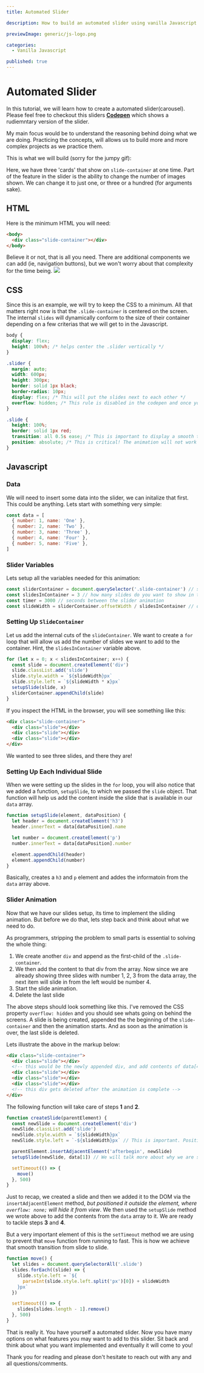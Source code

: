 ```yaml
---
title: Automated Slider

description: How to build an automated slider using vanilla Javascript

previewImage: generic/js-logo.png

categories:
  - Vanilla Javascript

published: true
---
```


# Automated Slider

In this tutorial, we will learn how to create a automated slider(carousel). Please feel free to checkout this sliders **[Codepen](https://codepen.io/riza-khan/pen/dyMveop)** which shows a rudiemntary version of the slider.

My main focus would be to understand the reasoning behind doing what we are doing. Practicing the concepts, will allows us to build more and more complex projects as we practice them.

This is what we will build (sorry for the jumpy gif):

<dynamic-image filename="slider/slider-gif.gif"></dynamic-image>

Here, we have three 'cards' that show on `slide-container` at one time. Part of the feature in the slider is the ability to change the number of images shown. We can change it to just one, or three or a hundred (for arguments sake).

## HTML

Here is the minimum HTML you will need:

```html
<body>
  <div class="slide-container"></div>
</body>
```

Believe it or not, that is all you need. There are additional components we can add (ie, navigation buttons), but we won't worry about that complexity for the time being.
<img src="~/assets/images/slider.png">

## CSS

Since this is an example, we will try to keep the CSS to a minimum. All that matters right now is that the `.slide-container` is centered on the screen. The internal `slides` will dynamically conform to the size of their container depending on a few criterias that we will get to in the Javascript.

```css
body {
  display: flex;
  height: 100vh; /* helps center the .slider vertically */
}

.slider {
  margin: auto;
  width: 600px;
  height: 300px;
  border: solid 1px black;
  border-radius: 10px;
  display: flex; /* This will put the slides next to each other */
  overflow: hidden; /* This rule is disabled in the codepen and once you read through the article you will find out why. */
}

.slide {
  height: 100%;
  border: solid 1px red;
  transition: all 0.5s ease; /* This is important to display a smooth transition vs a quick jump of the slides */
  position: absolute; /* This is critical! The animation will not work without it. CSS properties like left, right, top, bottom only work with elements with this property */
}
```

## Javascript

### Data

We will need to insert some data into the slider, we can initalize that first. This could be anything. Lets start with something very simple:

```javascript
const data = [
  { number: 1, name: 'One' },
  { number: 2, name: 'Two' },
  { number: 3, name: 'Three' },
  { number: 4, name: 'Four' },
  { number: 5, name: 'Five' },
]
```

### Slider Variables

Lets setup all the variables needed for this animation:

```javascript
const sliderContainer = document.querySelector('.slide-container') // select the slider div
const slidesInContainer = 3 // how many slides do you want to show in the slide container at one time?
const timer = 3000 // seconds between the slider animation
const slideWidth = sliderContainer.offsetWidth / slidesInContainer // determine the width of each slide depending on the width of the sliderContainer
```

### Setting Up `SlideContainer`

Let us add the internal cuts of the `slideContainer`. We want to create a `for` loop that will allow us add the number of slides we want to add to the container. Hint, the `slidesInContainer` variable above.

```javascript
for (let x = 0; x < slidesInContainer; x++) {
  const slide = document.createElement('div')
  slide.classList.add('slide')
  slide.style.width = `${slideWidth}px`
  slide.style.left = `${slideWidth * x}px`
  setupSlide(slide, x)
  sliderContainer.appendChild(slide)
}
```

If you inspect the HTML in the browser, you will see something like this:

```html
<div class="slide-container">
  <div class="slide"></div>
  <div class="slide"></div>
  <div class="slide"></div>
</div>
```

We wanted to see three slides, and there they are!

### Setting Up Each Individual Slide

When we were setting up the slides in the `for` loop, you will also notice that we added a function, `setupSlide`, to which we passed the `slide` object. That function will help us add the content inside the slide that is available in our `data` array.

```javascript
function setupSlide(element, dataPosition) {
  let header = document.createElement('h3')
  header.innerText = data[dataPosition].name

  let number = document.createElement('p')
  number.innerText = data[dataPosition].number

  element.appendChild(header)
  element.appendChild(number)
}
```

Basically, creates a `h3` and `p` element and addes the informatoin from the `data` array above.

### Slider Animation

Now that we have our slides setup, its time to implement the sliding animation. But before we do that, lets step back and think about what we need to do.

As programmers, stripping the problem to small parts is essential to solving the whole thing:

1. We create another `div` and append as the first-child of the `.slide-container`.
2. We then add the content to that div from the array. Now since we are already showing three slides with number 1, 2, 3 from the data array, the next item will slide in from the left would be number 4.
3. Start the slide animation.
4. Delete the last slide

The above steps should look something like this. I've removed the CSS property `overflow: hidden` and you should see whats going on behind the screens. A slide is being created, appended the the beginning of the `slide-container` and then the animation starts. And as soon as the animation is over, the last slide is deleted.

<dynamic-image filename="slider/showoverflow.gif"></dynamic-image>

Lets illustrate the above in the markup below:

```html
<div class="slide-container">
  <div class="slide"></div>
  <!-- this would be the newly appended div, and add contents of data[4] to it BEFORE the animation is started -->
  <div class="slide"></div>
  <div class="slide"></div>
  <div class="slide"></div>
  <!-- this div gets deleted after the animation is complete -->
</div>
```

The following function will take care of steps **1** and **2**.

```javascript
function createSlide(parentElement) {
  const newSlide = document.createElement('div')
  newSlide.classList.add('slide')
  newSlide.style.width = `${slideWidth}px`
  newSlide.style.left = `-${slideWidth}px` // This is important. Position the new slide outside of the container so that the user does not see it.

  parentElement.insertAdjacentElement('afterbegin', newSlide)
  setupSlide(newSlide, data[1]) // We will talk more about why we are specifically passing data[1] to the setupSlide function.

  setTimeout(() => {
    move()
  }, 500)
}
```

Just to recap, we created a slide and then we added it to the DOM via the `insertAdjacentElement` method, _but positioned it outside the element, where `overflow: none;` will hide it from view_. We then used the `setupSlide` method we wrote above to add the contents from the `data` array to it. We are ready to tackle steps **3** and **4**.

But a very important element of this is the `setTimeout` method we are using to prevent that `move` function from running to fast. This is how we achieve that smooth transition from slide to slide.

```javascript
function move() {
  let slides = document.querySelectorAll('.slide')
  slides.forEach((slide) => {
    slide.style.left = `${
      parseInt(slide.style.left.split('px')[0]) + slideWidth
    }px`
  })

  setTimeout(() => {
    slides[slides.length - 1].remove()
  }, 500)
}
```

That is really it. You have yourself a automated slider. Now you have many options on what features you may want to add to this slider. Sit back and think about what you want implemented and eventually it will come to you!

Thank you for reading and please don't hesitate to reach out with any and all questions/comments.
